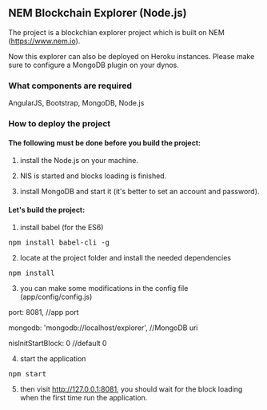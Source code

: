 ## NEM Blockchain Explorer (Node.js) ##

The project is a blockchian explorer project which is built on NEM (https://www.nem.io).

Now this explorer can also be deployed on Heroku instances. Please make sure to configure
a MongoDB plugin on your dynos.

### What components are required ###

AngularJS, Bootstrap, MongoDB, Node.js

### How to deploy the project ###

#### The following must be done before you build the project: ####

1) install the Node.js on your machine.

2) NIS is started and blocks loading is finished.

3) install MongoDB and start it (it's better to set an account and password).

#### Let's build the project: ####

1) install babel (for the ES6)

<pre>npm install babel-cli -g</pre>

2) locate at the project folder and install the needed dependencies

<pre>npm install</pre>

3) you can make some modifications in the config file (app/config/config.js)

port: 8081, //app port

mongodb: 'mongodb://localhost/explorer', //MongoDB uri

nisInitStartBlock: 0 //default 0

4) start the application

<pre>npm start</pre>

5) then visit http://127.0.0.1:8081, you should wait for the block loading when the first time run the application.

